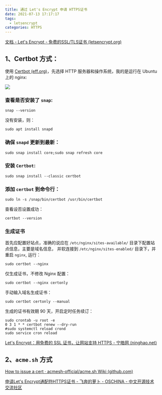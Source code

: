 ```yaml
---
title: 通过 Let's Encrypt 申请 HTTPS证书
date: 2021-07-13 17:17:17
tags:
  - letsencrypt
categories: HTTPS
---
```


[文档 - Let's Encrypt - 免费的SSL/TLS证书 (letsencrypt.org)](https://letsencrypt.org/zh-cn/docs/)

## 1、Certbot 方式：

使用 [Certbot (eff.org)](https://certbot.eff.org/)，先选择 HTTP 服务器和操作系统，我的是运行在 Ubuntu 上的 nginx:

![](images/20210713113527.png)

### 查看是否安装了 `snap`:

```shell
snap --version 
```

没有安装，则：

```shell
sudo apt install snapd
```

### 确保 `snapd` 更新到最新：

```shell
sudo snap install core;sudo snap refresh core
```

### 安装 `Certbot`:

```shell
sudo snap install --classic certbot
```

### 添加 `certbot` 到命令行：

```shell
sudo ln -s /snap/bin/certbot /usr/bin/certbot
```

查看设否设置成功：

```shell
certbot --version
```

### 生成证书

首先应配置好站点，准确的说应在 `/etc/nginx/sites-available/` 目录下配置站点信息，主要是域名信息， 并软连接到 `/etc/nginx/sites-enabled/` 目录下，并重启 `nginx`, 运行：

```shell
sudo certbot --nginx
```

仅生成证书，不修改 Nginx 配置：

```shell
sudo certbot --nginx certonly
```

手动输入域名生成证书：

```shell
sudo certbot certonly --manual
```

生成的证书有效期 90 天，开启定时任务续订：

```shell
sudo crontab -u root -e
0 3 1 * * certbot renew --dry-run
#sudo systemctl reload crond
sudo service cron reload
```

[Let's Encrypt：用免费的 SSL 证书，让网站支持 HTTPS - 宁皓网 (ninghao.net)](https://ninghao.net/blog/5592)

## 2、``acme.sh`` 方式

[How to issue a cert · acmesh-official/acme.sh Wiki (github.com)](https://github.com/acmesh-official/acme.sh/wiki/How-to-issue-a-cert)

[申请Let's Encrypt通配符HTTPS证书 - 飞奔的萝卜 - OSCHINA - 中文开源技术交流社区](https://my.oschina.net/kimver/blog/1634575)
